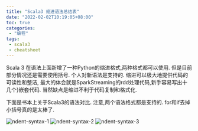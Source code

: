 ```yaml
---
title: "Scala3 缩进语法总结表"
date: "2022-02-02T10:19:05+08:00"
toc: true
categories:
 - "编程"
tags:
 - scala3
 - cheatsheet
---
```


Scala 3 在语法上面新增了一种Python的缩进格式,两种格式都可以使用. 但是目前部分情况还是需要使用括号.
个人对新语法是支持的. 缩进可以极大地提供代码的可读性和整洁, 最大的体会就是SparkStreaming的rdd处理代码,新手容易写出十几个}嵌套代码.
当然缺点是缩进不利于代码复制和格式化.

下面是书本上关于Scala3的语法对比. 注意,两个语法格式都是支持的. for和if去掉小括号真的是太棒了.

![ndent-syntax-1](/scala3/indent-syntax/1.png)
![ndent-syntax-2](/scala3/indent-syntax/2.png)
![ndent-syntax-3](/scala3/indent-syntax/3.png)
